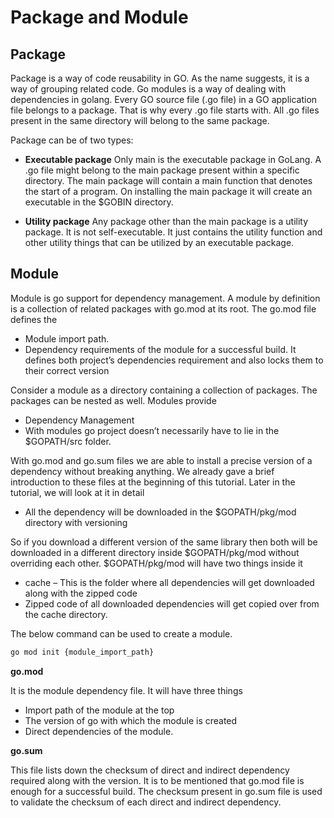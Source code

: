 # Package and Module

## Package

Package is a way of code reusability in GO. As the name suggests, it is a way of grouping related code. Go modules is a way of dealing with dependencies in golang. Every GO source file (.go file) in a GO application file belongs to a package. That is why every .go file starts with. All .go files present in the same directory will belong to the same package.

Package can be of two types:

- **Executable package** Only main is the executable package in GoLang. A .go file might belong to the main package present within a specific directory. The main package will contain a main function that denotes the start of a program. On installing the main package it will create an executable in the $GOBIN directory.

- **Utility package** Any package other than the main package is a utility package. It is not self-executable. It just contains the utility function and other utility things that can be utilized by an executable package.

## Module

Module is go support for dependency management. A module by definition is a collection of related packages with go.mod at its root.  The go.mod file defines the

- Module import path.
- Dependency requirements of the module for a successful build. It defines both project’s dependencies requirement and also locks them to their correct version

Consider a module as a directory containing a collection of packages. The packages can be nested as well. Modules provide

- Dependency Management
- With modules go project doesn’t necessarily have to lie in the $GOPATH/src folder.

With go.mod and go.sum files we are able to install a precise version of a dependency without breaking anything. We already gave a brief introduction to these files at the beginning of this tutorial. Later in the tutorial, we will look at it in detail

- All the dependency will be downloaded in the $GOPATH/pkg/mod  directory with versioning

So if you download a different version of the same library then both will be downloaded in a different directory inside $GOPATH/pkg/mod without overriding each other.  $GOPATH/pkg/mod  will have two things inside it

- cache – This is the folder where all dependencies will get downloaded along with the zipped code
- Zipped code of all downloaded dependencies will get copied over from the cache directory.

The below command can be used to create a module.

```bash
go mod init {module_import_path}
```

**go.mod**

It is the module dependency file. It will have three things

- Import path of the module at the top
- The version of go with which the module is created
- Direct dependencies of the module.

**go.sum**

This file lists down the checksum of direct and indirect dependency required along with the version. It is to be mentioned that go.mod file is enough for a successful build. The checksum present in go.sum file is used to validate the checksum of each direct and indirect dependency.

